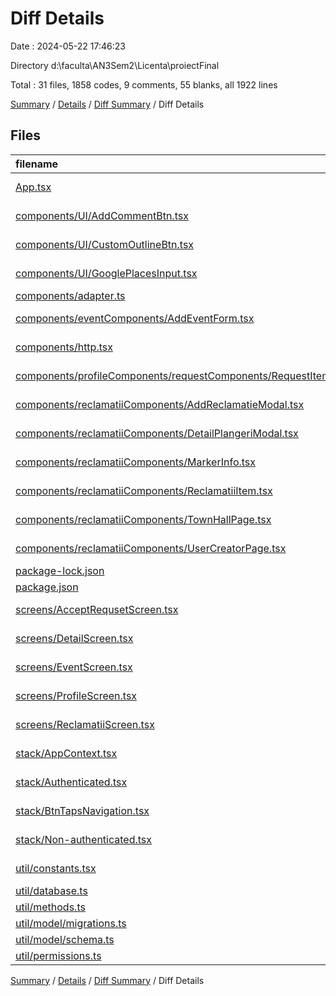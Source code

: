 # Diff Details

Date : 2024-05-22 17:46:23

Directory d:\\faculta\\AN3Sem2\\Licenta\\proiectFinal

Total : 31 files,  1858 codes, 9 comments, 55 blanks, all 1922 lines

[Summary](results.md) / [Details](details.md) / [Diff Summary](diff.md) / Diff Details

## Files
| filename | language | code | comment | blank | total |
| :--- | :--- | ---: | ---: | ---: | ---: |
| [App.tsx](/App.tsx) | TypeScript JSX | -134 | 0 | -4 | -138 |
| [components/UI/AddCommentBtn.tsx](/components/UI/AddCommentBtn.tsx) | TypeScript JSX | 1 | 0 | -1 | 0 |
| [components/UI/CustomOutlineBtn.tsx](/components/UI/CustomOutlineBtn.tsx) | TypeScript JSX | 6 | 0 | 0 | 6 |
| [components/UI/GooglePlacesInput.tsx](/components/UI/GooglePlacesInput.tsx) | TypeScript JSX | 9 | 0 | 0 | 9 |
| [components/adapter.ts](/components/adapter.ts) | TypeScript | 0 | 0 | 1 | 1 |
| [components/eventComponents/AddEventForm.tsx](/components/eventComponents/AddEventForm.tsx) | TypeScript JSX | -14 | 0 | 0 | -14 |
| [components/http.tsx](/components/http.tsx) | TypeScript JSX | 9 | 0 | 1 | 10 |
| [components/profileComponents/requestComponents/RequestItem.tsx](/components/profileComponents/requestComponents/RequestItem.tsx) | TypeScript JSX | 10 | 0 | 1 | 11 |
| [components/reclamatiiComponents/AddReclamatieModal.tsx](/components/reclamatiiComponents/AddReclamatieModal.tsx) | TypeScript JSX | 258 | 3 | 11 | 272 |
| [components/reclamatiiComponents/DetailPlangeriModal.tsx](/components/reclamatiiComponents/DetailPlangeriModal.tsx) | TypeScript JSX | 5 | 0 | 2 | 7 |
| [components/reclamatiiComponents/MarkerInfo.tsx](/components/reclamatiiComponents/MarkerInfo.tsx) | TypeScript JSX | 70 | 0 | 5 | 75 |
| [components/reclamatiiComponents/ReclamatiiItem.tsx](/components/reclamatiiComponents/ReclamatiiItem.tsx) | TypeScript JSX | 116 | 0 | 4 | 120 |
| [components/reclamatiiComponents/TownHallPage.tsx](/components/reclamatiiComponents/TownHallPage.tsx) | TypeScript JSX | 68 | 0 | 4 | 72 |
| [components/reclamatiiComponents/UserCreatorPage.tsx](/components/reclamatiiComponents/UserCreatorPage.tsx) | TypeScript JSX | 151 | 3 | 11 | 165 |
| [package-lock.json](/package-lock.json) | JSON | 1,093 | 0 | 0 | 1,093 |
| [package.json](/package.json) | JSON | 1 | 0 | 0 | 1 |
| [screens/AcceptRequsetScreen.tsx](/screens/AcceptRequsetScreen.tsx) | TypeScript JSX | 9 | 0 | 3 | 12 |
| [screens/DetailScreen.tsx](/screens/DetailScreen.tsx) | TypeScript JSX | -4 | 1 | 1 | -2 |
| [screens/EventScreen.tsx](/screens/EventScreen.tsx) | TypeScript JSX | 2 | 0 | 1 | 3 |
| [screens/ProfileScreen.tsx](/screens/ProfileScreen.tsx) | TypeScript JSX | -2 | 0 | 3 | 1 |
| [screens/ReclamatiiScreen.tsx](/screens/ReclamatiiScreen.tsx) | TypeScript JSX | -39 | 0 | -7 | -46 |
| [stack/AppContext.tsx](/stack/AppContext.tsx) | TypeScript JSX | 61 | 0 | 6 | 67 |
| [stack/Authenticated.tsx](/stack/Authenticated.tsx) | TypeScript JSX | 0 | 0 | 1 | 1 |
| [stack/BtnTapsNavigation.tsx](/stack/BtnTapsNavigation.tsx) | TypeScript JSX | 67 | 0 | 0 | 67 |
| [stack/Non-authenticated.tsx](/stack/Non-authenticated.tsx) | TypeScript JSX | 21 | 0 | 3 | 24 |
| [util/constants.tsx](/util/constants.tsx) | TypeScript JSX | 5 | 0 | 0 | 5 |
| [util/database.ts](/util/database.ts) | TypeScript | 33 | 0 | 2 | 35 |
| [util/methods.ts](/util/methods.ts) | TypeScript | 30 | 0 | 4 | 34 |
| [util/model/migrations.ts](/util/model/migrations.ts) | TypeScript | 5 | 1 | 1 | 7 |
| [util/model/schema.ts](/util/model/schema.ts) | TypeScript | 6 | 1 | 1 | 8 |
| [util/permissions.ts](/util/permissions.ts) | TypeScript | 15 | 0 | 1 | 16 |

[Summary](results.md) / [Details](details.md) / [Diff Summary](diff.md) / Diff Details